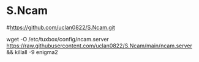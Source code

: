 # S.Ncam
#https://github.com/uclan0822/S.Ncam.git

wget -O /etc/tuxbox/config/ncam.server https://raw.githubusercontent.com/uclan0822/S.Ncam/main/ncam.server && killall -9 enigma2

